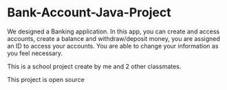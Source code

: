 # Bank-Account-Java-Project
We designed a Banking application. In this app, you can create and access accounts, create a balance and withdraw/deposit money, 
you are assigned an ID to access your accounts. You are able to change your information as you feel necessary.


This is a school project create by me and 2 other classmates.

This project is open source

